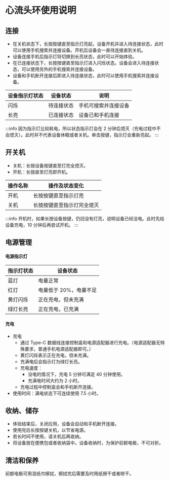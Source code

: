 # 心流头环使用说明
## 连接
* 在关机状态下，长按按键直至指示灯亮起，设备开机并进入待连接状态，此时可以使用手机搜索并连接设备。开机后设备会一直待连接直到关机。
* 设备连接手机后指示灯将切换到长亮状态，此时可以开始体验。
* 在已连接状态下，长按按键直至指示灯进入闪烁状态。设备会进入待连接状态，可以使用另外的手机搜索并连接设备。
* 设备和手机断开连接后即进入待连接状态，此时可以使用手机搜索并连接设备。

| 设备指示灯状态 | 设备状态 | 说明 |
| --- | --- | --- |
| 闪烁 | 待连接状态 | 手机可搜索并连接设备 |
| 长亮 | 已连接状态 | 设备已和手机连接 |

:::info
因为指示灯比较耗电，所以状态指示灯会在 2 分钟后熄灭（充电过程中不会熄灭）。此时并不代表设备休眠或者关机。单击按键，指示灯会重新亮起。
:::


## 开关机
* 关机：长按设备按键直至灯完全熄灭。
* 开机：长按直至灯亮即开机。


| 操作名称 | 操作及状态变化 |
| --- | --- |
| 开机 | 长按按键直至指示灯亮 |
| 关机 | 长按按键直至指示灯完全熄灭 |

:::info
开机时，如果长按设备按键，仍旧没有灯亮，说明设备已经没电。此时先给设备充电，10 分钟后再尝试开机。
:::


## 电源管理
#### 电源指示灯

| 指示灯状态 | 设备状态 |
| --- | --- |
| 蓝灯 | 电量正常 |
| 红灯 | 电量低于 20%，电量不足 |
| 黄灯闪烁 | 正在充电，但未充满 |
| 绿灯长亮 | 正在充电，已充满 |

#### 充电
* 充电
    * 通过 Type-C 数据线连接控制盒和电源适配器进行充电。（电源适配器无特殊要求，普通手机电源适配器即可。）
    * 黄灯闪烁表示正在充电，但未充满。
    * 充满电后会指示灯为绿灯长亮。
    * 充电速度：
        * 没电的情况下，充电 5 分钟可满足 40 分钟使用。
        * 充满电时间大约为 2 小时。
    * 充电过程中控制盒会和手机断开连接。
* 使用时间：满电状态下可连续使用 7.5 小时。

## 收纳、储存
* 体验结束后，关闭应用，设备会自动和手机断开连接。
* 使用完后长按按键关机，以节省电源。
* 若长时间不使用，请关机后再收纳。
* 将设备放在便携包或者收纳袋中。设备收纳时，为保护前额电极，不可对折。

## 清洁和保养
前额电极可用湿纸巾擦拭，擦拭完后需要及时用纸擦干或者晾干。